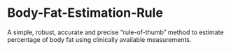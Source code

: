 # Body-Fat-Estimation-Rule
A simple, robust, accurate and precise  “rule-of-thumb” method to estimate percentage of body fat using clinically available measurements. 
